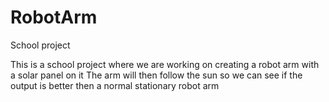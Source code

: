 # RobotArm
School project

This is a school project where we are working on creating a robot arm with a solar panel on it
The arm will then follow the sun so we can see if the output is better then a normal stationary robot arm
